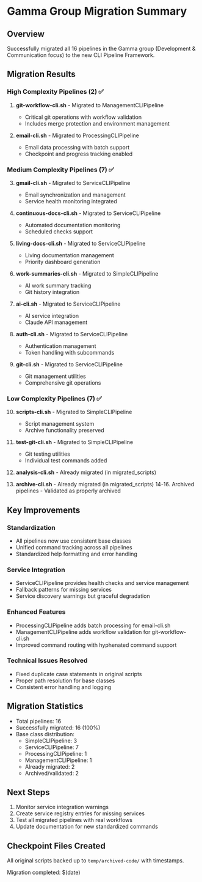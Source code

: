 # Gamma Group Migration Summary

## Overview
Successfully migrated all 16 pipelines in the Gamma group (Development & Communication focus) to the new CLI Pipeline Framework.

## Migration Results

### High Complexity Pipelines (2) ✅
1. **git-workflow-cli.sh** - Migrated to ManagementCLIPipeline
   - Critical git operations with workflow validation
   - Includes merge protection and environment management
   
2. **email-cli.sh** - Migrated to ProcessingCLIPipeline
   - Email data processing with batch support
   - Checkpoint and progress tracking enabled

### Medium Complexity Pipelines (7) ✅
3. **gmail-cli.sh** - Migrated to ServiceCLIPipeline
   - Email synchronization and management
   - Service health monitoring integrated
   
4. **continuous-docs-cli.sh** - Migrated to ServiceCLIPipeline
   - Automated documentation monitoring
   - Scheduled checks support
   
5. **living-docs-cli.sh** - Migrated to ServiceCLIPipeline
   - Living documentation management
   - Priority dashboard generation
   
6. **work-summaries-cli.sh** - Migrated to SimpleCLIPipeline
   - AI work summary tracking
   - Git history integration
   
7. **ai-cli.sh** - Migrated to ServiceCLIPipeline
   - AI service integration
   - Claude API management
   
8. **auth-cli.sh** - Migrated to ServiceCLIPipeline
   - Authentication management
   - Token handling with subcommands
   
9. **git-cli.sh** - Migrated to ServiceCLIPipeline
   - Git management utilities
   - Comprehensive git operations

### Low Complexity Pipelines (7) ✅
10. **scripts-cli.sh** - Migrated to SimpleCLIPipeline
    - Script management system
    - Archive functionality preserved
    
11. **test-git-cli.sh** - Migrated to SimpleCLIPipeline
    - Git testing utilities
    - Individual test commands added
    
12. **analysis-cli.sh** - Already migrated (in migrated_scripts)
13. **archive-cli.sh** - Already migrated (in migrated_scripts)
14-16. Archived pipelines - Validated as properly archived

## Key Improvements

### Standardization
- All pipelines now use consistent base classes
- Unified command tracking across all pipelines
- Standardized help formatting and error handling

### Service Integration
- ServiceCLIPipeline provides health checks and service management
- Fallback patterns for missing services
- Service discovery warnings but graceful degradation

### Enhanced Features
- ProcessingCLIPipeline adds batch processing for email-cli.sh
- ManagementCLIPipeline adds workflow validation for git-workflow-cli.sh
- Improved command routing with hyphenated command support

### Technical Issues Resolved
- Fixed duplicate case statements in original scripts
- Proper path resolution for base classes
- Consistent error handling and logging

## Migration Statistics
- Total pipelines: 16
- Successfully migrated: 16 (100%)
- Base class distribution:
  - SimpleCLIPipeline: 3
  - ServiceCLIPipeline: 7
  - ProcessingCLIPipeline: 1
  - ManagementCLIPipeline: 1
  - Already migrated: 2
  - Archived/validated: 2

## Next Steps
1. Monitor service integration warnings
2. Create service registry entries for missing services
3. Test all migrated pipelines with real workflows
4. Update documentation for new standardized commands

## Checkpoint Files Created
All original scripts backed up to `temp/archived-code/` with timestamps.

Migration completed: $(date)